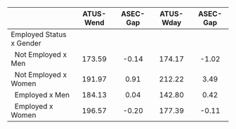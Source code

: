 
|                      |    ATUS-Wend |     ASEC-Gap |    ATUS-Wday |     ASEC-Gap |
| -------------------- | :----------: | :----------: | :----------: | :----------: |
| Employed Status x Gender |              |              |              |              |
| &nbsp;&nbsp;Not Employed x Men |       173.59 |        -0.14 |       174.17 |        -1.02 |
| &nbsp;&nbsp;Not Employed x Women |       191.97 |         0.91 |       212.22 |         3.49 |
| &nbsp;&nbsp;Employed x Men |       184.13 |         0.04 |       142.80 |         0.42 |
| &nbsp;&nbsp;Employed x Women |       196.57 |        -0.20 |       177.39 |        -0.11 |

